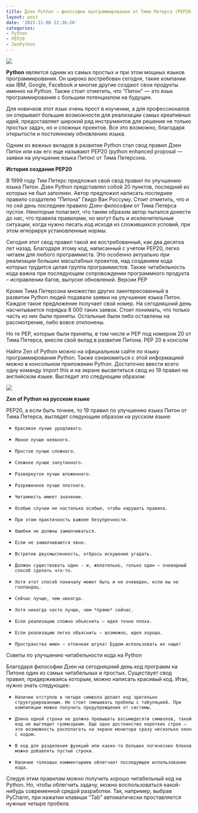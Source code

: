 ```yaml
---
title: Дзен Python — философии программирования от Тима Петерса (PEP20)
layout: post
date: '2021-11-08 22:36:26'
categories:
- Python
- PEP20
- ZenPython
---
```


![](https://pythonchik.ru/pic/lb1/cover_6e9626a0-5667-4f5a-a2d5-80d992cd3d5e_big.webp)

**Python** является одним из самых простых и при этом мощных языков программирования. Он широко востребован сегодня, такие компании как IBM, Google, Facebook и многие другие создают свои продукты именно на Python. Также стоит отметить, что "Питон" — это язык программирования с большим потенциалом на будущее.

Для новичков этот язык очень прост в изучении, а для профессионалов он открывает большие возможности для реализации самых креативных идей, предоставляет широкий ряд инструментов для решения не только простых задач, но и сложных проектов. Все это возможно, благодаря открытости и постоянному обновлению языка.

Одним из важных вкладов в развитие Python стал свод правил Дзен Питон или как его еще называют PEP20 (python enhanced proposal — заявки на улучшение языка Питон) от Тима Петерсона.

**История создания PEP20**

В 1999 году Тим Петерс предложил свой свод правил по улучшению языка Питон. Дзен Python представлял собой 20 пунктов, последний из которых не был заполнен. Автор предложил написать последнее правило создателю "Питона" Гвидо Ван Россуму. Стоит отметить, что и по сей день последнее правило Дзен-философии от Тима Петерса пустое. Некоторые полагают, что таким образом автор пытался донести до нас, что правила правилами, но могут быть и исключительные ситуации, когда нужно писать код исходя из сложившихся условий, при этом игнорируя установленные нормы.

Сегодня этот свод правил такой же востребованный, как два десятка лет назад. Благодаря этому код, написанный с учетом PEP20, легко читаем для любого программиста. Это особенно актуально при реализации больших масштабных проектов, над созданием кода которых трудится целая группа программистов. Также читабельность кода важна при последующем сопровождении программного продукта – исправлении багов, выпуске обновлений.
Версии PEP

Кроме Тима Петерсона множество других заинтересованный в развитии Python людей подавали заявки на улучшение языка Питон. Каждое такое предложение получает свой номер. На сегодняшний день насчитывается порядка 8 000 таких заявок. Стоит понимать, что только часть из них были приняты. Остальные были либо оставлены на рассмотрение, либо вовсе отклонены.

Но те PEP, которые были приняты, в том числе и PEP под номером 20 от Тима Петерса, внесли свой вклад в развитие Питона.
PEP 20 в консоли

Найти Zen of Python можно на официальном сайте по языку программирования Python. Также ознакомиться с этой информацией можно в консольном приложении Python. Достаточно ввести всего одну команду import this и на экране высветиться свод из 19 правил на английском языке. Выглядит это следующим образом:

![](https://pythonchik.ru/pic/lb1/intext_363bef0f-8f65-44a3-81ff-80a83ce37cf1_big.webp)


**Zen of Python на русском языке**

PEP20, а если быть точнее, то 19 правил по улучшению языка Питон от Тима Петерса, выглядят следующим образом на русском языке:

*     Красивое лучше уродливого.
*     Явное лучше неявного.
*     Простое лучше сложного.
*     Сложное лучше запутанного.
*     Развернутое лучше вложенного.
*     Разреженное лучше плотного.
*     Читаемость имеет значение.
*     Особые случаи не настолько особые, чтобы нарушать правила.
*     При этом практичность важнее безупречности.
*     Ошибки не должны замалчиваться.
*     Если не замалчиваются явно.
*     Встретив двусмысленность, отбрось искушение угадать.
*     Должен существовать один - и, желательно, только один – очевидный способ сделать что-то.
*     Хотя этот способ поначалу может быть и не очевиден, если вы не голландец.
*     Сейчас лучше, чем никогда.
*     Хотя никогда часто лучше, чем *прямо* сейчас.
*     Если реализацию сложно объяснить – идея точно плоха.
*     Если реализацию легко объяснить – возможно, идея хороша.
*     Пространства имен – отличная штука! Будем использовать их чаще!

Советы по улучшению читабельности кода на Python

Благодаря философии Дзен на сегодняшний день код программ на Питоне один из самых читабельных и простых. Существует свод правил, придерживаясь которым, можно написать красивый код. Итак, нужно знать следующее:

*     Наличие отступов в четыре символа делает код зрительно структурированным. Не стоит смешивать пробелы с табуляцией. При компиляции можно получить предупреждения от системы.
*     Длина одной строки не должна превышать восьмидесяти символов, такой код не выглядит громоздким. Еще одно достоинство коротких строк – это возможность располагать на экране монитора сразу несколько окон с кодом.
*     В код для разделения функций или каких-то больших логических блоков можно добавлять пустые строки.
*     Наличие толковых комментариев облегчает последующее использование кода.

Следуя этим правилам можно получить хорошо читабельный код на Python. Но, чтобы облегчить задачу, можно воспользоваться какой-нибудь современной средой разработки. Так, например, выбрав PyCharm, при нажатии клавиши "Tab" автоматически проставляется нужные четыре пробела.
